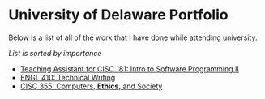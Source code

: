 # University of Delaware Portfolio

Below is a list of all of the work that I have done while attending university.

_List is sorted by importance_

 - [Teaching Assistant for CISC 181: Intro to Software Programming II](ta_cisc181)
 - [ENGL 410: Technical Writing](engl410/)
 - [CISC 355: Computers, **Ethics**, and Society](cisc355/)
